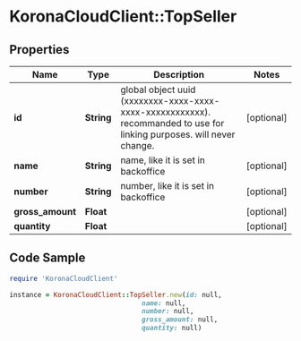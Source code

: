 # KoronaCloudClient::TopSeller

## Properties

Name | Type | Description | Notes
------------ | ------------- | ------------- | -------------
**id** | **String** | global object uuid (xxxxxxxx-xxxx-xxxx-xxxx-xxxxxxxxxxxx). recommanded to use for linking purposes. will never change. | [optional] 
**name** | **String** | name, like it is set in backoffice | [optional] 
**number** | **String** | number, like it is set in backoffice | [optional] 
**gross_amount** | **Float** |  | [optional] 
**quantity** | **Float** |  | [optional] 

## Code Sample

```ruby
require 'KoronaCloudClient'

instance = KoronaCloudClient::TopSeller.new(id: null,
                                 name: null,
                                 number: null,
                                 gross_amount: null,
                                 quantity: null)
```


